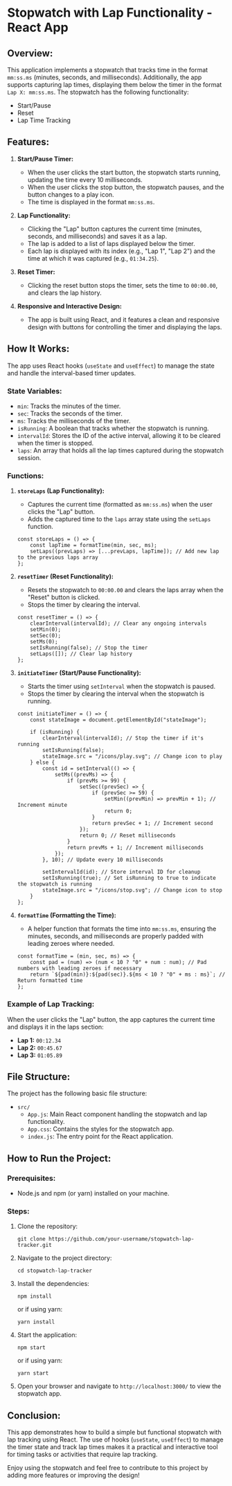 # Stopwatch with Lap Functionality - React App

## Overview:

This application implements a stopwatch that tracks time in the format `mm:ss.ms` (minutes, seconds, and milliseconds).
Additionally, the app supports capturing lap times, displaying them below the timer in the format `Lap X: mm:ss.ms`.
The stopwatch has the following functionality:

-   Start/Pause
-   Reset
-   Lap Time Tracking

## Features:

1. **Start/Pause Timer:**

    - When the user clicks the start button, the stopwatch starts running, updating the time every 10 milliseconds.
    - When the user clicks the stop button, the stopwatch pauses, and the button changes to a play icon.
    - The time is displayed in the format `mm:ss.ms`.

2. **Lap Functionality:**

    - Clicking the "Lap" button captures the current time (minutes, seconds, and milliseconds) and saves it as a lap.
    - The lap is added to a list of laps displayed below the timer.
    - Each lap is displayed with its index (e.g., "Lap 1", "Lap 2") and the time at which it was captured (e.g., `01:34.25`).

3. **Reset Timer:**

    - Clicking the reset button stops the timer, sets the time to `00:00.00`, and clears the lap history.

4. **Responsive and Interactive Design:**
    - The app is built using React, and it features a clean and responsive design with buttons for controlling the timer and displaying the laps.

## How It Works:

The app uses React hooks (`useState` and `useEffect`) to manage the state and handle the interval-based timer updates.

### State Variables:

-   `min`: Tracks the minutes of the timer.
-   `sec`: Tracks the seconds of the timer.
-   `ms`: Tracks the milliseconds of the timer.
-   `isRunning`: A boolean that tracks whether the stopwatch is running.
-   `intervalId`: Stores the ID of the active interval, allowing it to be cleared when the timer is stopped.
-   `laps`: An array that holds all the lap times captured during the stopwatch session.

### Functions:

1. **`storeLaps` (Lap Functionality):**

    - Captures the current time (formatted as `mm:ss.ms`) when the user clicks the "Lap" button.
    - Adds the captured time to the `laps` array state using the `setLaps` function.

    ```
    const storeLaps = () => {
        const lapTime = formatTime(min, sec, ms);
        setLaps((prevLaps) => [...prevLaps, lapTime]); // Add new lap to the previous laps array
    };
    ```

2. **`resetTimer` (Reset Functionality):**

    - Resets the stopwatch to `00:00.00` and clears the laps array when the "Reset" button is clicked.
    - Stops the timer by clearing the interval.

    ```
    const resetTimer = () => {
        clearInterval(intervalId); // Clear any ongoing intervals
        setMin(0);
        setSec(0);
        setMs(0);
        setIsRunning(false); // Stop the timer
        setLaps([]); // Clear lap history
    };
    ```

3. **`initiateTimer` (Start/Pause Functionality):**

    - Starts the timer using `setInterval` when the stopwatch is paused.
    - Stops the timer by clearing the interval when the stopwatch is running.

    ```
    const initiateTimer = () => {
        const stateImage = document.getElementById("stateImage");

        if (isRunning) {
            clearInterval(intervalId); // Stop the timer if it's running
            setIsRunning(false);
            stateImage.src = "/icons/play.svg"; // Change icon to play
        } else {
            const id = setInterval(() => {
                setMs((prevMs) => {
                    if (prevMs >= 99) {
                        setSec((prevSec) => {
                            if (prevSec >= 59) {
                                setMin((prevMin) => prevMin + 1); // Increment minute
                                return 0;
                            }
                            return prevSec + 1; // Increment second
                        });
                        return 0; // Reset milliseconds
                    }
                    return prevMs + 1; // Increment milliseconds
                });
            }, 10); // Update every 10 milliseconds

            setIntervalId(id); // Store interval ID for cleanup
            setIsRunning(true); // Set isRunning to true to indicate the stopwatch is running
            stateImage.src = "/icons/stop.svg"; // Change icon to stop
        }
    };
    ```

4. **`formatTime` (Formatting the Time):**

    - A helper function that formats the time into `mm:ss.ms`, ensuring the minutes, seconds, and milliseconds are properly padded with leading zeroes where needed.

    ```
    const formatTime = (min, sec, ms) => {
        const pad = (num) => (num < 10 ? "0" + num : num); // Pad numbers with leading zeroes if necessary
        return `${pad(min)}:${pad(sec)}.${ms < 10 ? "0" + ms : ms}`; // Return formatted time
    };
    ```

### Example of Lap Tracking:

When the user clicks the "Lap" button, the app captures the current time and displays it in the laps section:

-   **Lap 1:** `00:12.34`
-   **Lap 2:** `00:45.67`
-   **Lap 3:** `01:05.89`

## File Structure:

The project has the following basic file structure:

-   `src/`
    -   `App.js`: Main React component handling the stopwatch and lap functionality.
    -   `App.css`: Contains the styles for the stopwatch app.
    -   `index.js`: The entry point for the React application.

## How to Run the Project:

### Prerequisites:

-   Node.js and npm (or yarn) installed on your machine.

### Steps:

1. Clone the repository:

    ```
    git clone https://github.com/your-username/stopwatch-lap-tracker.git
    ```

2. Navigate to the project directory:

    ```
    cd stopwatch-lap-tracker
    ```

3. Install the dependencies:

    ```
    npm install
    ```

    or if using yarn:

    ```
    yarn install
    ```

4. Start the application:

    ```
    npm start
    ```

    or if using yarn:

    ```
    yarn start
    ```

5. Open your browser and navigate to `http://localhost:3000/` to view the stopwatch app.

## Conclusion:

This app demonstrates how to build a simple but functional stopwatch with lap tracking using React. The use of hooks (`useState`, `useEffect`) to manage the timer state and track lap times makes it a practical and interactive tool for timing tasks or activities that require lap tracking.

Enjoy using the stopwatch and feel free to contribute to this project by adding more features or improving the design!
